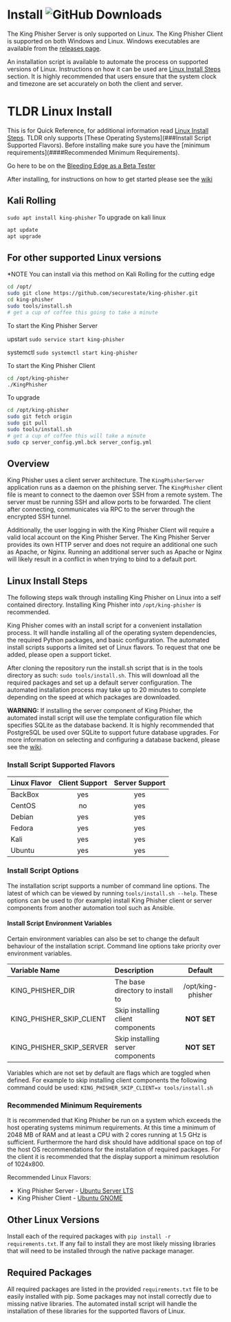 # Install ![GitHub Downloads][downloads-status]
The King Phisher Server is only supported on Linux. The King Phisher
Client is supported on both Windows and Linux. Windows executables are
available from the [releases page][releases].

An installation script is available to automate the process on supported
versions of Linux. Instructions on how it can be used are
[Linux Install Steps](#linux-install-steps) section. It is highly recommended
that users ensure that the system clock and timezone are set accurately on both
the client and server.

# TLDR Linux Install
This is for Quick Reference, for additional information read [Linux Install Steps](#linux-install-steps).
TLDR only supports [These Operating Systems](###Install Script Supported Flavors).
Before installing make sure you have the [minimum requirements](####Recommended Minimum Requirements).

Go here to be on the [Bleeding Edge as a Beta Tester][beta-testing]

After installing, for instructions on how to get started please see the
[wiki][wiki]
## Kali Rolling
`sudo apt install king-phisher`
To upgrade on kali linux
```bash
apt update
apt upgrade
```

## For other supported Linux versions
*NOTE You can install via this method on Kali Rolling for the cutting edge
```bash
cd /opt/
sudo git clone https://github.com/securestate/king-phisher.git
cd king-phisher
sudo tools/install.sh
# get a cup of coffee this going to take a minute
```

To start the King Phisher Server

upstart `sudo service start king-phisher`

systemctl `sudo systemctl start king-phisher`

To start the King Phisher Client
```bash
cd /opt/king-phisher
./KingPhisher
```
To upgrade
```bash
cd /opt/king-phisher
sudo git fetch origin
sudo git pull
sudo tools/install.sh
# get a cup of coffee this will take a minute
sudo cp server_config.yml.bck server_config.yml
```

## Overview
King Phisher uses a client server architecture. The ```KingPhisherServer```
application runs as a daemon on the phishing server. The ```KingPhisher```
client file is meant to connect to the daemon over SSH from a remote system. The
server must be running SSH and allow ports to be forwarded. The client after
connecting, communicates via RPC to the server through the encrypted SSH tunnel.

Additionally, the user logging in with the King Phisher Client will require a
valid local account on the King Phisher Server. The King Phisher Server provides
its own HTTP server and does not require an additional one such as Apache, or
Nginx. Running an additional server such as Apache or Nginx will likely result
in a conflict in when trying to bind to a default port.

## Linux Install Steps

The following steps walk through installing King Phisher on Linux into a
self contained directory. Installing King Phisher into ```/opt/king-phisher```
is recommended.

King Phisher comes with an install script for a convenient installation process.
It will handle installing all of the operating system dependencies, the required
Python packages, and basic configuration. The automated install scripts supports
a limited set of Linux flavors. To request that one be added, please open a
support ticket.

After cloning the repository run the install.sh script that is in the tools
directory as such: ```sudo tools/install.sh```. This will download all the
required packages and set up a default server configuration. The automated
installation process may take up to 20 minutes to complete depending on
the speed at which packages are downloaded.

**WARNING:** If installing the server component of King Phisher, the automated
install script will use the template configuration file which specifies SQLite
as the database backend. It is highly recommended that PostgreSQL be used over
SQLite to support future database upgrades. For more information on selecting
and configuring a database backend, please see the
[wiki][wiki].

### Install Script Supported Flavors
| Linux Flavor | Client Support | Server Support |
|:-------------|:--------------:|:--------------:|
| BackBox      | yes            | yes            |
| CentOS       | no             | yes            |
| Debian       | yes            | yes            |
| Fedora       | yes            | yes            |
| Kali         | yes            | yes            |
| Ubuntu       | yes            | yes            |

### Install Script Options
The installation script supports a number of command line options. The latest of
which can be viewed by running `tools/install.sh --help`. These options can be
used to (for example) install King Phisher client or server components from
another automation tool such as Ansible.

#### Install Script Environment Variables
Certain environment variables can also be set to change the default behaviour of
the installation script. Command line options take priority over environment
variables.

| Variable Name               | Description                       | Default           |
|:----------------------------|:----------------------------------|:-----------------:|
| KING\_PHISHER\_DIR          | The base directory to install to  | /opt/king-phisher |
| KING\_PHISHER\_SKIP\_CLIENT | Skip installing client components | **NOT SET**       |
| KING\_PHISHER\_SKIP\_SERVER | Skip installing server components | **NOT SET**       |

Variables which are not set by default are flags which are toggled when defined.
For example to skip installing client components the following command could be
used: ```KING_PHISHER_SKIP_CLIENT=x tools/install.sh```

### Recommended Minimum Requirements
It is recommended that King Phisher be run on a system which exceeds the host
operating systems minimum requirements. At this time a minimum of 2048 MB of RAM
and at least a CPU with 2 cores running at 1.5 GHz is sufficient. Furthermore
the hard disk should have additional space on top of the host OS recommendations
for the installation of required packages. For the client it is recommended that
the display support a minimum resolution of 1024x800.

Recommended Linux Flavors:
 * King Phisher Server - [Ubuntu Server LTS](http://www.ubuntu.com/download/server)
 * King Phisher Client - [Ubuntu GNOME](https://ubuntugnome.org/download/)

## Other Linux Versions
Install each of the required packages with
```pip install -r requirements.txt```. If any fail to install they are most
likely missing libraries that will need to be installed through the native
package manager.

## Required Packages
All required packages are listed in the provided ```requirements.txt``` file to
be easily installed with pip. Some packages may not install correctly due to
missing native libraries. The automated install script will handle the
installation of these libraries for the supported flavors of Linux.


[beta-testing]: https://github.com/securestate/king-phisher/wiki/Updating-King-Phisher#beta-testing
[downloads-status]: https://img.shields.io/github/downloads/securestate/king-phisher/total.svg?style=flat-square
[releases]: https://github.com/securestate/king-phisher/releases
[wiki]: https://github.com/securestate/king-phisher/wiki
